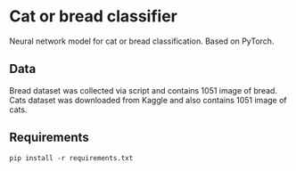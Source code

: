 # Cat or bread classifier
Neural network model for cat or bread classification. Based on PyTorch.

## Data
Bread dataset was collected via script and contains 1051 image of bread. Cats dataset was downloaded from Kaggle and also contains 1051 image of cats.

## Requirements
`pip install -r requirements.txt`